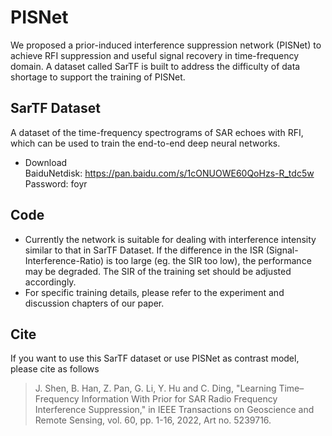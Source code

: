 # PISNet
We proposed a prior-induced interference suppression network (PISNet) to achieve RFI suppression and useful signal recovery in time-frequency domain. A dataset called SarTF is built to address the difficulty of data shortage to support the training of PISNet.

## SarTF Dataset
A dataset of the time-frequency spectrograms of SAR echoes with RFI, which can be used to train the end-to-end deep neural networks. 

* Download <br>
BaiduNetdisk: https://pan.baidu.com/s/1cONUOWE60QoHzs-R_tdc5w  Password: foyr

## Code
* Currently the network is suitable for dealing with interference intensity similar to that in SarTF Dataset. If the difference in the ISR (Signal-Interference-Ratio) is too large (eg. the SIR too low), the performance may be degraded. The SIR of the training set should be adjusted accordingly. 
* For specific training details, please refer to the experiment and discussion chapters of our paper.

## Cite
If you want to use this SarTF dataset or use PISNet as contrast model, please cite as follows

> J. Shen, B. Han, Z. Pan, G. Li, Y. Hu and C. Ding, "Learning Time–Frequency Information With Prior for SAR Radio Frequency Interference Suppression," in IEEE Transactions on Geoscience and Remote Sensing, vol. 60, pp. 1-16, 2022, Art no. 5239716.
